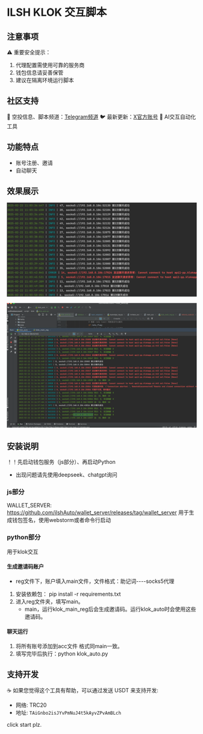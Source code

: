 # ILSH KLOK 交互脚本

## 注意事项

⚠️ 重要安全提示：

1. 代理配置需使用可靠的服务商
2. 钱包信息请妥善保管
3. 建议在隔离环境运行脚本

## 社区支持

💬 空投信息、脚本频道：[Telegram频道](https://t.me/ilsh_auto)
🐦 最新更新：[X官方账号](https://x.com/hashlmBrian)
🚀 AI交互自动化工具

## 功能特点
- 账号注册、邀请
- 自动聊天

## 效果展示

![img.png](/imgs%2Fimg.png)



![img_1.png](/imgs%2Fimg_1.png)



## 安装说明

！！先启动钱包服务（js部分）、再启动Python
* 出现问题请先使用deepseek、chatgpt询问

### js部分
WALLET_SERVER: https://github.com/ilshAuto/wallet_server/releases/tag/wallet_server
用于生成钱包签名，使用webstorm或者命令行启动

### python部分

用于klok交互

#### 生成邀请码账户
*  reg文件下，账户填入main文件，文件格式：助记词----socks5代理

1. 安装依赖包：
   pip install -r requirements.txt
2. 进入reg文件夹，填写main。
    * main，运行klok_main_reg后会生成邀请码。运行klok_auto时会使用这些邀请码。


#### 聊天运行
1. 将所有账号添加到acc文件 格式同main一致。
2. 填写完毕后执行：python klok_auto.py


## 支持开发

☕ 如果您觉得这个工具有帮助，可以通过发送 USDT 来支持开发:

- 网络: TRC20
- 地址: `TAiGnbo2isJYvPmNuJ4t5kAyvZPvAmBLch`

click start plz.